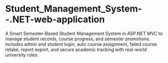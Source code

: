 # Student_Management_System--.NET-web-application
A Smart Semester-Based Student Management System in ASP.NET MVC to manage student records, course progress, and semester promotions. Includes admin and student login, auto course assignment, failed course retake, report export, and secure academic tracking with real-world university rules.
